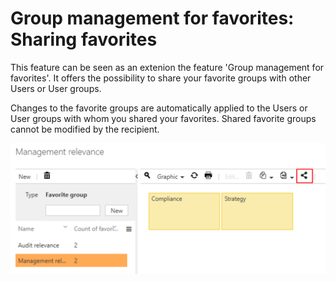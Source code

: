 # Group management for favorites: Sharing favorites

This feature can be seen as an extenion the feature 'Group management for favorites'. It offers the possibility to share your favorite groups with other Users or User groups. 

Changes to the favorite groups are automatically applied to the Users or User groups with whom you shared your favorites. Shared favorite groups cannot be modified by the recipient. 

![screen](../media/Manage_favorites_sharing.png)
